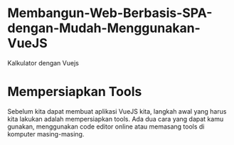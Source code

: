 # Membangun-Web-Berbasis-SPA-dengan-Mudah-Menggunakan-VueJS
Kalkulator dengan Vuejs
# Mempersiapkan Tools
Sebelum kita dapat membuat aplikasi VueJS kita, langkah awal yang harus kita lakukan adalah
mempersiapkan tools. Ada dua cara yang dapat kamu gunakan, menggunakan code editor online atau memasang tools di komputer masing-masing.
